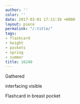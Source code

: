 ```yaml
---
author: ''
color: ''
date: 2017-03-01 17:13:39 +0000
layout: piece
permalink: "/:title/"
tags:
- flashcard
- height
- pockets
- spring
- summer
title: 16240
---
```



Gathered

interfacing visible

Flashcard in breast pocket